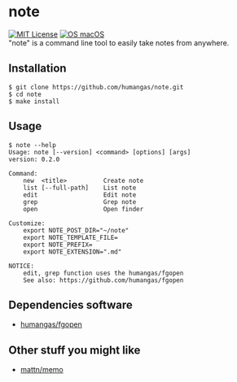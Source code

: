 # note
[![MIT License](http://img.shields.io/badge/license-MIT-blue.svg?style=flat)](LICENSE)
[![OS macOS](https://img.shields.io/badge/OS-macOS-blue.svg)](OS)  
"note" is a command line tool to easily take notes from anywhere.


## Installation
```
$ git clone https://github.com/humangas/note.git
$ cd note
$ make install
```


## Usage
```
$ note --help
Usage: note [--version] <command> [options] [args]
version: 0.2.0

Command:
    new  <title>          Create note
    list [--full-path]    List note
    edit                  Edit note
    grep                  Grep note
    open                  Open finder

Customize:
    export NOTE_POST_DIR="~/note"
    export NOTE_TEMPLATE_FILE=
    export NOTE_PREFIX=
    export NOTE_EXTENSION=".md"

NOTICE:
    edit, grep function uses the humangas/fgopen
    See also: https://github.com/humangas/fgopen

```


## Dependencies software
- [humangas/fgopen](https://github.com/humangas/fgopen)


## Other stuff you might like
- [mattn/memo](https://github.com/mattn/memo)
